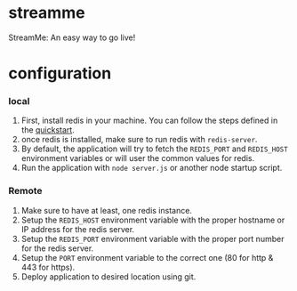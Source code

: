 # streamme
StreamMe: An easy way to go live!

# configuration
### local
1. First, install redis in your machine. You can follow the steps defined in the [quickstart](https://redis.io/topics/quickstart).
2. once redis is installed, make sure to run redis with `redis-server`.
3. By default, the application will try to fetch the `REDIS_PORT` and `REDIS_HOST` environment variables or will user the common values for redis.
4. Run the application with `node server.js` or another node startup script.

### Remote
1. Make sure to have at least, one redis instance.
2. Setup the `REDIS_HOST` environment variable with the proper hostname or IP address for the redis server.
3. Setup the `REDIS_PORT` environment variable with the proper port number for the redis server.
4. Setup the `PORT` environment variable to the correct one (80 for http & 443 for https).
5. Deploy application to desired location using git.

